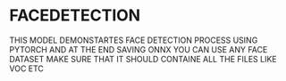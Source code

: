 # FACEDETECTION
THIS MODEL DEMONSTARTES FACE DETECTION PROCESS
USING PYTORCH AND AT THE END SAVING ONNX
YOU CAN USE ANY FACE DATASET MAKE SURE THAT IT SHOULD CONTAINE ALL THE FILES LIKE VOC ETC
